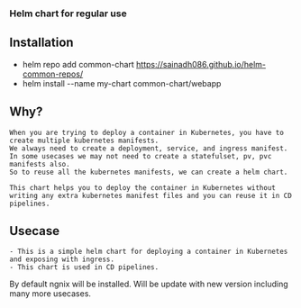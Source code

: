 ### Helm chart for regular use

## Installation

 - helm repo add common-chart https://sainadh086.github.io/helm-common-repos/
 - helm install --name my-chart common-chart/webapp

## Why?

    When you are trying to deploy a container in Kubernetes, you have to create multiple kubernetes manifests.
    We always need to create a deployment, service, and ingress manifest. In some usecases we may not need to create a statefulset, pv, pvc manifests also.
    So to reuse all the kubernetes manifests, we can create a helm chart. 

    This chart helps you to deploy the container in Kubernetes without writing any extra kubernetes manifest files and you can reuse it in CD pipelines.

## Usecase
    - This is a simple helm chart for deploying a container in Kubernetes and exposing with ingress.
    - This chart is used in CD pipelines.


By default ngnix will be installed. Will be update with new version including many more usecases.
